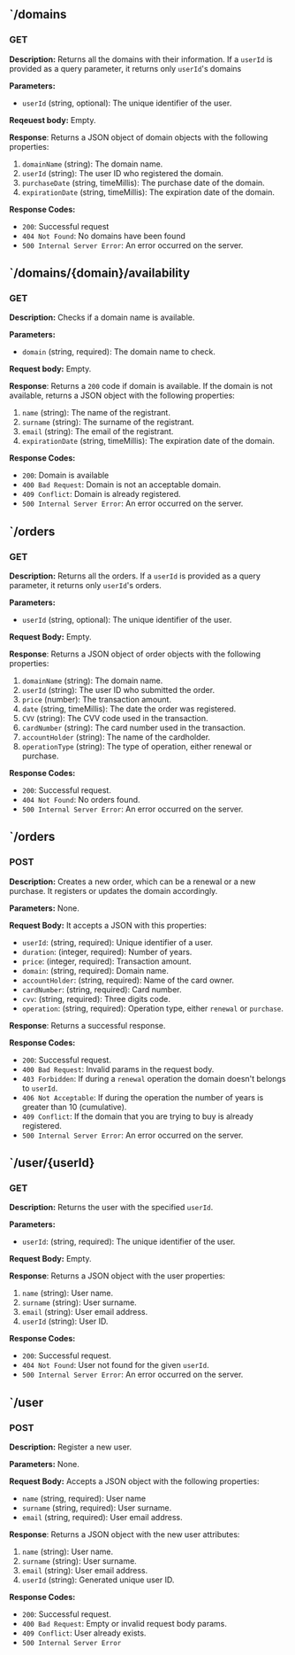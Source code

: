 ## `/domains  
  
### GET  
  
**Description:** Returns all the domains with their information. If a `userId` is provided as a query parameter, it returns only `userId`'s domains 
  
**Parameters:** 
* `userId` (string, optional): The unique identifier of the user.
  
**Reqeuest body:** Empty.  
  
**Response**: Returns a JSON object of domain objects with the following properties:
1. `domainName` (string): The domain name.
2. `userId` (string): The user ID who registered the domain.
3. `purchaseDate` (string, timeMillis): The purchase date of the domain.
4. `expirationDate` (string, timeMillis): The expiration date of the domain.

**Response Codes:**  
* `200`: Successful request
* `404 Not Found`: No domains have been found
* `500 Internal Server Error`: An error occurred on the server.


## `/domains/{domain}/availability 
  
### GET  
  
**Description:** Checks if a domain name is available.
  
**Parameters:**  
* `domain` (string, required): The domain name to check.
  
**Request body:** Empty.
  
**Response**: Returns a `200` code if domain is available. If the domain is not available, returns a JSON object with the following properties:
1. `name` (string): The name of the registrant.
2. `surname` (string): The surname of the registrant.
3. `email` (string): The email of the registrant.
4. `expirationDate` (string, timeMillis): The expiration date of the domain.
  
**Response Codes:**  
* `200`: Domain is available
* `400 Bad Request`: Domain is not an acceptable domain.
* `409 Conflict`: Domain is already registered.
* `500 Internal Server Error`: An error occurred on the server.

  
## `/orders 
  
### GET
  
**Description:** Returns all the orders. If a `userId` is provided as a query parameter, it returns only `userId`'s orders.
  
**Parameters:**  
* `userId` (string, optional): The unique identifier of the user.
  
**Request Body:** Empty.
  
**Response**: Returns a JSON object of order objects with the following properties:
1. `domainName` (string): The domain name.
2. `userId` (string): The user ID who submitted the order.
3. `price` (number): The transaction amount.
4. `date` (string, timeMillis): The date the order was registered.
5. `CVV` (string): The CVV code used in the transaction.
6. `cardNumber` (string): The card number used in the transaction.
7. `accountHolder` (string): The name of the cardholder.
8. `operationType` (string): The type of operation, either renewal or purchase.
  
**Response Codes:**  
* `200`: Successful request.
* `404 Not Found`: No orders found.
* `500 Internal Server Error`: An error occurred on the server.


## `/orders 
  
### POST
  
**Description:** Creates a new order, which can be a renewal or a new purchase. It registers or updates the domain accordingly.
  
**Parameters:**  None.
  
**Request Body:** It accepts a JSON with this properties:
* `userId`: (string, required): Unique identifier of a user.
* `duration`: (integer, required): Number of years.
* `price`: (integer, required): Transaction amount.
* `domain`: (string, required): Domain name.
* `accountHolder`: (string, required): Name of the card owner.
* `cardNumber`: (string, required): Card number.
* `cvv`: (string, required): Three digits code.
* `operation`: (string, required): Operation type, either `renewal` or `purchase`.
  
**Response**: Returns a successful response.
  
**Response Codes:**  
* `200`: Successful request.
* `400 Bad Request`: Invalid params in the request body.
* `403 Forbidden`: If during a `renewal` operation the domain doesn't belongs to `userId`.
* `406 Not Acceptable`: If during the operation the number of years is greater than 10 (cumulative).
* `409 Conflict`: If the domain that you are trying to buy is already registered.
* `500 Internal Server Error`: An error occurred on the server.

## `/user/{userId}
  
### GET
  
**Description:** Returns the user with the specified `userId`.
  
**Parameters:**
* `userId`: (string, required): The unique identifier of the user.

**Request Body:** Empty.
  
**Response**: Returns a JSON object with the user properties:
1. `name` (string): User name.
2. `surname` (string): User surname.
3. `email` (string): User email address.
4. `userId` (string): User ID.
  
**Response Codes:**  
* `200`: Successful request.
* `404 Not Found`: User not found for the given `userId`.
* `500 Internal Server Error`: An error occurred on the server.

## `/user

### POST
  
**Description:** Register a new user.
  
**Parameters:** None.

**Request Body:** Accepts a JSON object with the following properties:
* `name` (string, required): User name
* `surname` (string, required): User surname.
* `email` (string, required): User email address.
  
**Response**: Returns a JSON object with the new user attributes:
1. `name` (string): User name.
2. `surname` (string): User surname.
3. `email` (string): User email address.
4. `userId` (string): Generated unique user ID.
  
**Response Codes:**  
* `200`: Successful request.
* `400 Bad Request`: Empty or invalid request body params.
* `409 Conflict`: User already exists.
* `500 Internal Server Error`